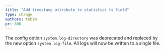 ```yaml
---
title: "Add timestamp attribute to statistics ts field"
type: change
authors: tobim
pr: 806
---
```


The config option `system.log-directory` was deprecated and replaced by the new
 option `system.log-file`. All logs will now be written to a single file.
